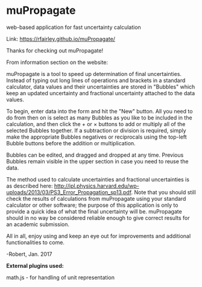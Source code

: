 # muPropagate
web-based application for fast uncertainty calculation

Link: https://rfairley.github.io/muPropagate/

Thanks for checking out muPropagate!

From information section on the website:

muPropagate is a tool to speed up determination of final uncertainties. Instead of typing out long lines of operations and brackets in a standard calculator, data values and their uncertainties are stored in "Bubbles" which keep an updated uncertainty and fractional uncertainty attached to the data values.

To begin, enter data into the form and hit the "New" button. All you need to do from then on is select as many Bubbles as you like to be included in the calculation, and then click the + or × buttons to add or multiply all of the selected Bubbles together. If a subtraction or division is required, simply make the appropriate Bubbles negatives or reciprocals using the top-left Bubble buttons before the addition or multiplication.

Bubbles can be edited, and dragged and dropped at any time. Previous Bubbles remain visible in the upper section in case you need to reuse the data.

The method used to calculate uncertainties and fractional uncertainties is as described here: http://ipl.physics.harvard.edu/wp-uploads/2013/03/PS3_Error_Propagation_sp13.pdf. Note that you should still check the results of calculations from muPropagate using your standard calculator or other software; the purpose of this application is only to provide a quick idea of what the final uncertainty will be. muPropagate should in no way be considered reliable enough to give correct results for an academic submission.

All in all, enjoy using and keep an eye out for improvements and additional functionalities to come.

-Robert, Jan. 2017

**External plugins used:**

math.js - for handling of unit representation

